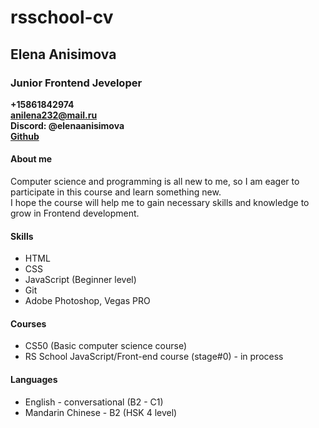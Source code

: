 # rsschool-cv
## **Elena Anisimova**

### Junior Frontend Jeveloper

**+15861842974**  
**anilena232@mail.ru**  
**Discord: @elenaanisimova**  
**[Github](https://github.com/ElenaAnisimova/)**


#### About me
Computer science and programming is all new to me, so I am eager to participate in this course and learn something new.   
I hope the course will help me to gain necessary skills and knowledge to grow in Frontend development.

#### Skills
+ HTML
+ CSS
+ JavaScript (Beginner level)
+ Git
+ Adobe Photoshop, Vegas PRO

#### Courses
+ CS50 (Basic computer science course)
+ RS School JavaScript/Front-end course (stage#0) - in process

#### Languages
+ English  - conversational (B2 - C1)
+ Mandarin Chinese - B2 (HSK 4 level)


